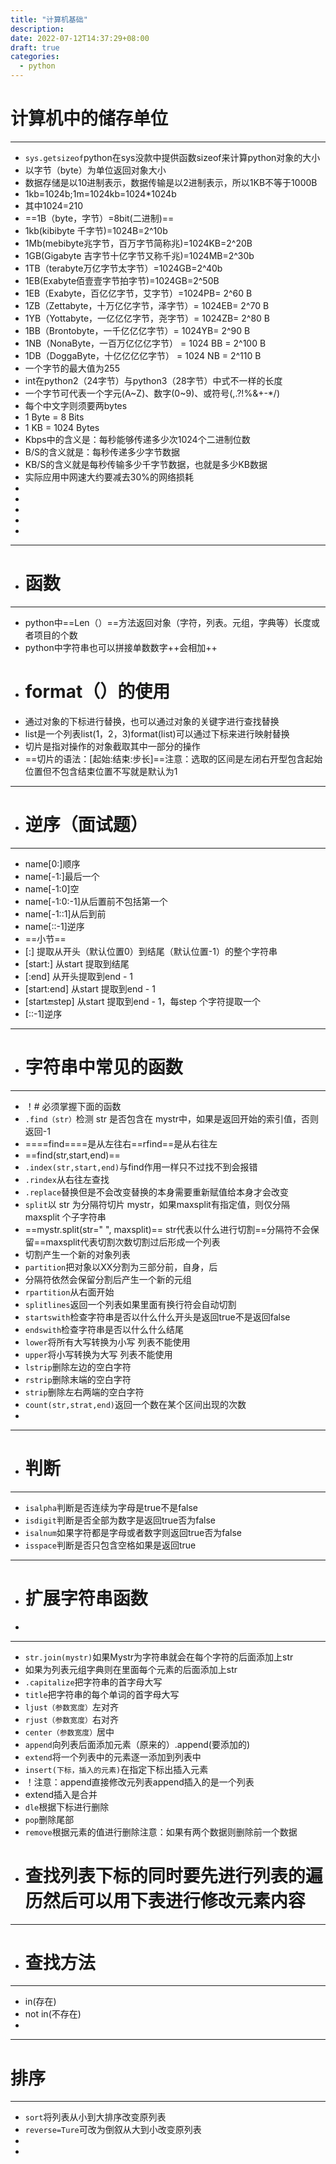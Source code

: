 ```yaml
---
title: "计算机基础"
description: 
date: 2022-07-12T14:37:29+08:00
draft: true
categories:
  - python
---
```

<!--more-->
# 计算机中的储存单位

---

- `sys.getsizeof`python在sys没款中提供函数sizeof来计算python对象的大小
- 以字节（byte）为单位返回对象大小
- 数据存储是以10进制表示，数据传输是以2进制表示，所以1KB不等于1000B
- 1kb=1024b;1m=1024kb=1024*1024b
- 其中1024=210
- ==1B（byte，字节）=8bit(二进制)==
- 1kb(kibibyte 千字节)=1024B=2^10b
- 1Mb(mebibyte兆字节，百万字节简称兆)=1024KB=2^20B
- 1GB(Gigabyte 吉字节十亿字节又称千兆)=1024MB=2^30b
- 1TB（terabyte万亿字节太字节）=1024GB=2^40b
- 1EB(Exabyte佰壹壹字节拍字节)=1024GB=2^50B
- 1EB（Exabyte，百亿亿字节，艾字节）=1024PB= 2^60 B
- 1ZB（Zettabyte，十万亿亿字节，泽字节）= 1024EB= 2^70 B
- 1YB（Yottabyte，一亿亿亿字节，尧字节）= 1024ZB= 2^80 B
- 1BB（Brontobyte，一千亿亿亿字节）= 1024YB= 2^90 B
- 1NB（NonaByte，一百万亿亿亿字节） = 1024 BB = 2^100 B
- 1DB（DoggaByte，十亿亿亿亿字节） = 1024 NB = 2^110 B
- 一个字节的最大值为255
- int在python2（24字节）与python3（28字节）中式不一样的长度
- 一个字节可代表一个字元(A~Z)、数字(0~9)、或符号(,.?!%&+-*/)
- 每个中文字则须要两bytes
- 1 Byte = 8 Bits  
- 1 KB = 1024 Bytes  
- Kbps中的含义是：每秒能够传递多少次1024个二进制位数
- B/S的含义就是：每秒传递多少字节数据
- KB/S的含义就是每秒传输多少千字节数据，也就是多少KB数据
- 实际应用中网速大约要减去30%的网络损耗
- 
-
-
-
-

---

- # 函数

---

- python中==Len（）==方法返回对象（字符，列表。元组，字典等）长度或者项目的个数
- python中字符串也可以拼接单数数字++会相加++
- # format（）的使用
- 通过对象的下标进行替换，也可以通过对象的关键字进行查找替换
- list是一个列表list(1，2，3)format(list)可以通过下标来进行映射替换
- 切片是指对操作的对象截取其中一部分的操作
- ==切片的语法：[起始:结束:步长]==注意：选取的区间是左闭右开型包含起始位置但不包含结束位置不写就是默认为1

---

- # 逆序（面试题）

---

- name[0:]顺序
- name[-1:]最后一个
- name[-1:0]空
- name[-1:0:-1]从后置前不包括第一个
- name[-1::1]从后到前
- name[::-1]逆序
- ==小节==
- [:] 提取从开头（默认位置0）到结尾（默认位置-1）的整个字符串
- [start:] 从start 提取到结尾
- [:end] 从开头提取到end - 1
- [start:end] 从start 提取到end - 1
- [start:end:step] 从start 提取到end - 1，每step 个字符提取一个
- [::-1]逆序

---

- # 字符串中常见的函数

---

- ！# 必须掌握下面的函数
- `.find（str）`检测 str 是否包含在 mystr中，如果是返回开始的索引值，否则返回-1
- ====find====是从左往右==rfind==是从右往左
- ==find(str,start,end)==
- `.index(str,start,end)`与find作用一样只不过找不到会报错
- `.rindex`从右往左查找
- `.replace`替换但是不会改变替换的本身需要重新赋值给本身才会改变
- `split`以 str 为分隔符切片 mystr，如果maxsplit有指定值，则仅分隔 maxsplit 个子字符串
- ==mystr.split(str=" ", maxsplit)== str代表以什么进行切割==分隔符不会保留==maxsplit代表切割次数切割过后形成一个列表
- 切割产生一个新的对象列表
- `partition`把对象以XX分割为三部分前，自身，后
- 分隔符依然会保留分割后产生一个新的元组
- `rpartition`从右面开始
- `splitlines`返回一个列表如果里面有换行符会自动切割
- `startswith`检查字符串是否以什么什么开头是返回true不是返回false
- `endswith`检查字符串是否以什么什么结尾
- `lower`将所有大写转换为小写   列表不能使用
- `upper`将小写转换为大写  列表不能使用
- `lstrip`删除左边的空白字符
- `rstrip`删除末端的空白字符
- `strip`删除左右两端的空白字符
- `count(str,strat,end)`返回一个数在某个区间出现的次数
- 

---

- # 判断

---

- `isalpha`判断是否连续为字母是true不是false
- `isdigit`判断是否全部为数字是返回true否为false
- `isalnum`如果字符都是字母或者数字则返回true否为false
- `isspace`判断是否只包含空格如果是返回true

---

- # 扩展字符串函数
- 

---

- `str.join(mystr)`如果Mystr为字符串就会在每个字符的后面添加上str
- 如果为列表元组字典则在里面每个元素的后面添加上str
- `.capitalize`把字符串的首字母大写
- `title`把字符串的每个单词的首字母大写
- `ljust（参数宽度）`左对齐
- `rjust（参数宽度）`右对齐
- `center（参数宽度）`居中
- `append`向列表后面添加元素（原来的）.append(要添加的)
- `extend`将一个列表中的元素逐一添加到列表中
- `insert(下标，插入的元素)`在指定下标出插入元素
- ！注意：append直接修改元列表append插入的是一个列表
- extend插入是合并
- `dle`根据下标进行删除
- `pop`删除尾部
- `remove`根据元素的值进行删除注意：如果有两个数据则删除前一个数据
- # 查找列表下标的同时要先进行列表的遍历然后可以用下表进行修改元素内容

---

- # 查找方法

---

- in(存在)
- not in(不存在)
- 

---
# 排序

---
- `sort`将列表从小到大排序改变原列表
- `reverse=Ture`可改为倒叙从大到小改变原列表
- 
- 
